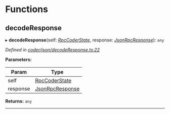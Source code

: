 

# Functions

<a id="decoderesponse"></a>

##  decodeResponse

▸ **decodeResponse**(self: *[RpcCoderState](_coder_json_types_d_.md#rpccoderstate)*, response: *[JsonRpcResponse](_types_d_.md#jsonrpcresponse)*): `any`

*Defined in [coder/json/decodeResponse.ts:22](https://github.com/polkadot-js/api/blob/d9b05cf/packages/api-provider/src/coder/json/decodeResponse.ts#L22)*

**Parameters:**

| Param | Type |
| ------ | ------ |
| self | [RpcCoderState](_coder_json_types_d_.md#rpccoderstate) |
| response | [JsonRpcResponse](_types_d_.md#jsonrpcresponse) |

**Returns:** `any`

___

